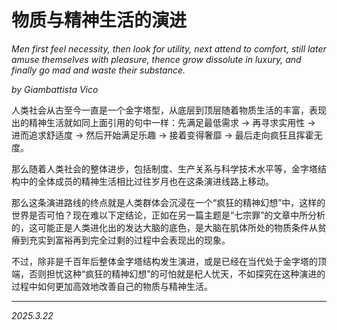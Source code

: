 # 物质与精神生活的演进

*Men first feel necessity, then look for utility, next attend to comfort, still later amuse themselves with pleasure, thence grow dissolute in luxury, and finally go mad and waste their substance.*

*by Giambattista Vico*

人类社会从古至今一直是一个金字塔型，从底层到顶层随着物质生活的丰富，表现出的精神生活就如同上面引用的句中一样：先满足最低需求 -> 再寻求实用性 -> 进而追求舒适度 -> 然后开始满足乐趣 -> 接着变得奢靡 -> 最后走向疯狂且挥霍无度。

那么随着人类社会的整体进步，包括制度、生产关系与科学技术水平等，金字塔结构中的全体成员的精神生活相比过往岁月也在这条演进线路上移动。

那么这条演进路线的终点就是人类群体会沉浸在一个“疯狂的精神幻想”中，这样的世界是否可怕？现在难以下定结论，正如在另一篇主题是“七宗罪”的文章中所分析的，这可能正是人类进化出的发达大脑的底色，是大脑在肌体所处的物质条件从贫瘠到充实到富裕再到完全过剩的过程中会表现出的现象。

不过，除非是千百年后整体金字塔结构发生演进，或是已经在当代处于金字塔的顶端，否则担忧这种“疯狂的精神幻想”的可怕就是杞人忧天，不如探究在这种演进的过程中如何更加高效地改善自己的物质与精神生活。

---

*2025.3.22*